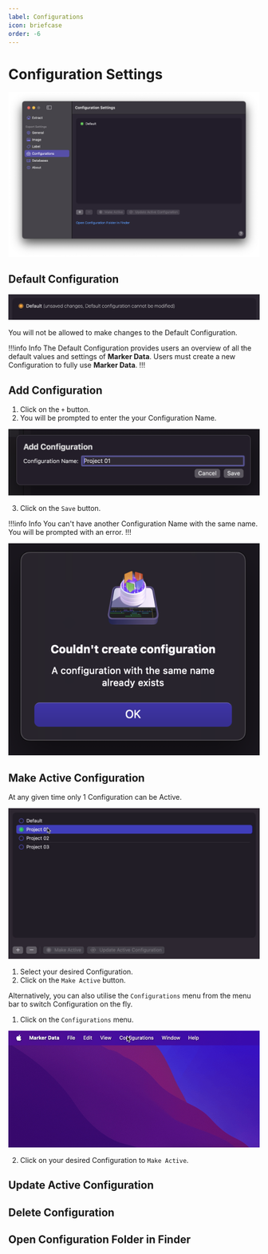 ```yaml
---
label: Configurations
icon: briefcase
order: -6
---
```

# Configuration Settings

![Configuration Settings](/assets/md-configuration-settings.png)

## Default Configuration

![Default Configuration](/assets/md-configuration-settings_01.png)

You will not be allowed to make changes to the Default Configuration.

!!!info Info
The Default Configuration provides users an overview of all the default values and settings of **Marker Data**. Users must create a new Configuration to fully use **Marker Data**.
!!!

## Add Configuration

1. Click on the `+` button.
2. You will be prompted to enter the your Configuration Name.

![Default Configuration](/assets/md-configuration-settings_02.png)

3. Click on the `Save` button.

!!!info Info
You can't have another Configuration Name with the same name. You will be prompted with an error.
!!!

![Couldn't create configuration](/assets/md-configuration-settings_03.png)

## Make Active Configuration

At any given time only 1 Configuration can be Active.

![Active Configuration](/assets/md-configuration-settings_04.gif)

1. Select your desired Configuration.
2. Click on the `Make Active` button.

Alternatively, you can also utilise the `Configurations` menu from the menu bar to switch Configuration on the fly.

1. Click on the `Configurations` menu.

![Configurations Menu](/assets/md-configuration-settings_05.gif)

2. Click on your desired Configuration to `Make Active`.

## Update Active Configuration

## Delete Configuration

## Open Configuration Folder in Finder